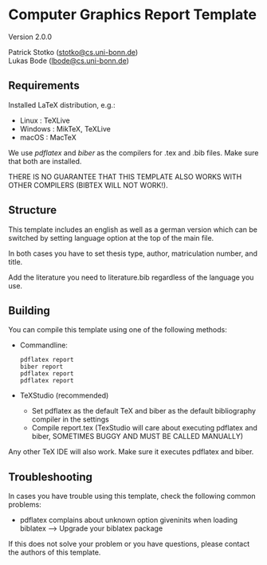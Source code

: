 # Computer Graphics Report Template

Version 2.0.0

Patrick Stotko (stotko@cs.uni-bonn.de)  
Lukas Bode (lbode@cs.uni-bonn.de)

## Requirements

Installed LaTeX distribution, e.g.:

- Linux : TeXLive
- Windows : MikTeX, TeXLive
- macOS : MacTeX

We use *pdflatex* and *biber* as the compilers for .tex and .bib files. Make sure that both are installed.

THERE IS NO GUARANTEE THAT THIS TEMPLATE ALSO WORKS WITH OTHER COMPILERS (BIBTEX WILL NOT WORK!).

## Structure

This template includes an english as well as a german version which can be switched by setting language option at the top of the main file.

In both cases you have to set thesis type, author, matriculation number, and title.

Add the literature you need to literature.bib regardless of the language you use.

## Building

You can compile this template using one of the following methods:

- Commandline:

    ```
    pdflatex report
    biber report
    pdflatex report
    pdflatex report
    ```

- TeXStudio (recommended)

    - Set pdflatex as the default TeX and biber as the default bibliography compiler in the settings
    - Compile report.tex (TexStudio will care about executing pdflatex and biber, SOMETIMES BUGGY AND MUST BE CALLED MANUALLY)

Any other TeX IDE will also work. Make sure it executes pdflatex and biber.

## Troubleshooting

In cases you have trouble using this template, check the following common problems:

- pdflatex complains about unknown option giveninits when loading biblatex --> Upgrade your biblatex package

If this does not solve your problem or you have questions, please contact the authors of this template.